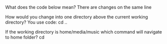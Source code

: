 What does the code below mean? There are changes on the same line

How would you change into one directory above the current working directory? You use code: cd ..

If the working directory is home/media/music which command will navigate to home folder? cd